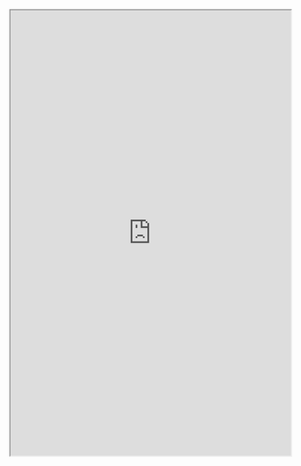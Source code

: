 <iframe
  src="https://docs.google.com/spreadsheets/d/e/2PACX-1vS1eWbpd5oy3RIxdUq_1pN_QB2I--M4TlFdPj87QYTpZTN0auLjlCTJAr2TNBDQHcngqyA6tvk_ssME/pubhtml?fbclid=IwAR1hiGEhmUPZrdG9LAbNxDfZn4U-CE47c2oLQB1Z6QO870sRl5zc3t4Ycjg#"
  style="width:100%; height:800px;"
></iframe>


